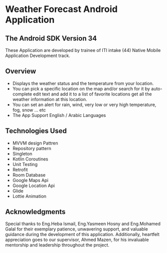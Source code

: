 # Weather Forecast Android Application

## The Android SDK Version 34

These Application are developed by trainee of ITI intake (44) Native Mobile Application Development track.

## Overview

- Displays the weather status and the temperature from your location.
- You can pick a specific location on the map and/or search for it by auto-complete edit text and add it to a list of favorite locations get all the weather information at this location.
- You can set an alert for rain, wind, very low or very high temperature, fog, snow … etc
- The App Support English / Arabic Languages

## Technologies Used

- MVVM design Pattren
- Repository pattern
- Singleton
- Kotlin Coroutines
- Unit Testing
- Retrofit
- Room Database
- Google Maps Api
- Google Location Api
- Glide
- Lottie Animation


## Acknowledgments

Special thanks to  Eng.Heba Ismail, Eng.Yasmeen Hosny and Eng.Mohamed Galal for their exemplary patience, unwavering support, and valuable guidance during the development of this application. Additionally, heartfelt appreciation goes to our supervisor, Ahmed Mazen, for his invaluable mentorship and leadership throughout the project.
